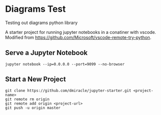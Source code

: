 # Diagrams Test

Testing out diagrams python library

A starter project for running jupyter notebooks in a conatiner with vscode. Modified from https://github.com/Microsoft/vscode-remote-try-python.

## Serve a Jupyter Notebook
```
jupyter notebook --ip=0.0.0.0 --port=9099 --no-browser
```

## Start a New Project
```
git clone https://github.com/dmiracle/jupyter-starter.git <project-name>
git remote rm origin
git remote add origin <project-url>
git push -u origin master
```